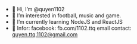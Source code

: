 - 👋 Hi, I’m @quyen1102
- 👀 I’m interested in football, music and game.
- 🌱 I’m currently learning NodeJS and ReactJS
- 💞️ Infor: facebook: fb.com/1102.ttq
            email contact: quyen.ttq.1102@gmail.com
            

<!---
quyen1102/quyen1102 is a ✨ special ✨ repository because its `README.md` (this file) appears on your GitHub profile.
You can click the Preview link to take a look at your changes.
--->
